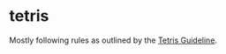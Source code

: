 # tetris
Mostly following rules as outlined by the [Tetris Guideline](https://tetris.fandom.com/wiki/Tetris_Guideline).

